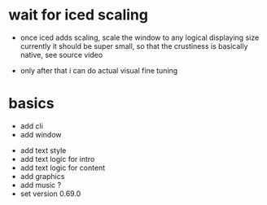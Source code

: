 # wait for iced scaling

- once iced adds scaling, scale the window to any logical displaying size
  currently it should be super small, so that the crustiness is basically native,
  see source video

- only after that i can do actual visual fine tuning

# basics

+ add cli
+ add window
- add text style
- add text logic for intro
- add text logic for content
- add graphics
- add music ?
- set version 0.69.0
